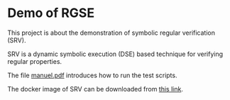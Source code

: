 # Demo of RGSE

This project is about the demonstration of symbolic regular verification (SRV).

SRV is a dynamic symbolic execution (DSE) based technique for verifying regular properties.

The file [manuel.pdf](https://github.com/srv4j/artifact/raw/master/manuel.pdf) introduces how to run the test scripts.

The docker image of SRV can be downloaded from [this link](https://drive.google.com/file/d/0ByjIn3mmAMCSY1B3VDBONVRNYzA/view?usp=sharing).


